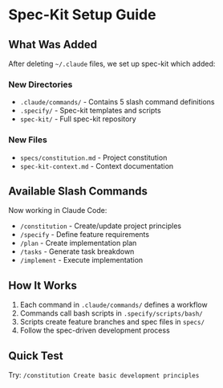 # Spec-Kit Setup Guide

## What Was Added

After deleting `~/.claude` files, we set up spec-kit which added:

### New Directories
- `.claude/commands/` - Contains 5 slash command definitions
- `.specify/` - Spec-kit templates and scripts
- `spec-kit/` - Full spec-kit repository

### New Files
- `specs/constitution.md` - Project constitution
- `spec-kit-context.md` - Context documentation

## Available Slash Commands

Now working in Claude Code:
- `/constitution` - Create/update project principles
- `/specify` - Define feature requirements
- `/plan` - Create implementation plan
- `/tasks` - Generate task breakdown
- `/implement` - Execute implementation

## How It Works

1. Each command in `.claude/commands/` defines a workflow
2. Commands call bash scripts in `.specify/scripts/bash/`
3. Scripts create feature branches and spec files in `specs/`
4. Follow the spec-driven development process

## Quick Test

Try: `/constitution Create basic development principles`